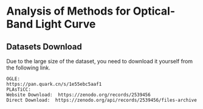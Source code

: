 # Analysis of Methods for Optical-Band Light Curve
## Datasets Download
Due to the large size of the dataset, you need to download it yourself from the following link.
```
OGLE:  
https://pan.quark.cn/s/1e55ebc5aaf1
PLAsTiCC:
Website Download:  https://zenodo.org/records/2539456
Direct Download:  https://zenodo.org/api/records/2539456/files-archive
```
